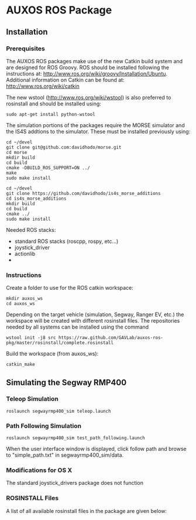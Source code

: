 # AUXOS ROS Package

## Installation

### Prerequisites

The AUXOS ROS packages make use of the new Catkin build system and are designed for ROS Groovy.  ROS should be installed following the instructions at: http://www.ros.org/wiki/groovy/Installation/Ubuntu.  Additional information on Catkin can be found at: http://www.ros.org/wiki/catkin

The new wstool (http://www.ros.org/wiki/wstool) is also preferred to rosinstall and should be installed using:
	
	sudo apt-get install python-wstool

The simulation portions of the packages require the MORSE simulator and the IS4S addtions to the simulator.  These must be installed previously using:

	cd ~/devel
	git clone git@github.com:davidhodo/morse.git
	cd morse
	mkdir build
	cd build
	cmake -DBUILD_ROS_SUPPORT=ON ../
	make
	sudo make install

	cd ~/devel
	git clone https://github.com/davidhodo/is4s_morse_additions
	cd is4s_morse_additions
	mkdir build
	cd build
	cmake ../
	sudo make install

Needed ROS stacks:

* standard ROS stacks (roscpp, rospy, etc…)
* joystick_driver
* actionlib
*  

### Instructions

Create a folder to use for the ROS catkin workspace:

	mkdir auxos_ws
	cd auxos_ws

Depending on the target vehicle (simulation, Segway, Ranger EV, etc.) the workspace will be created with different rosinstall files.  The repositories needed by all systems can be installed using the command

	wstool init -j8 src https://raw.github.com/GAVLab/auxos-ros-pkg/master/rosinstall/complete.rosinstall

Build the workspace (from auxos_ws):

	catkin_make


## Simulating the Segway RMP400

### Teleop Simulation

	roslaunch segwayrmp400_sim teleop.launch
	
### Path Following Simulation

	roslaunch segwayrmp400_sim test_path_following.launch
	
When the user interface window is displayed, click follow path and browse to "simple_path.txt" in segwayrmp400_sim/data.  

### Modifications for OS X

The standard joystick_drivers package does not function

### ROSINSTALL Files

A list of all available rosinstall files in the package are given below:
	
	